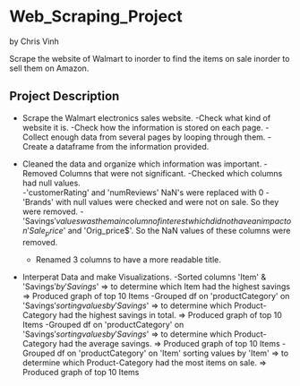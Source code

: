 # Web_Scraping_Project
by Chris Vinh


Scrape the website of Walmart to inorder to find the items on sale inorder to sell them on Amazon.


## Project Description
- Scrape the Walmart electronics sales website. 
	-Check what kind of website it is.
	-Check how the information is stored on each page. 
	-Collect enough data from several pages by looping through them.
	-Create a dataframe from the information provided. 

- Cleaned the data and organize which information was important.
	-Removed Columns that were not significant.
	-Checked which columns had null values.  
	-'customerRating' and 'numReviews' NaN's were replaced with 0
	-'Brands' with null values were checked and were not on sale.  So they were removed.
	-'Savings$' values was the main column of interest which did not have an impact on 'Sale_price$' and 'Orig_price$'.  So the NaN values of these columns were removed.  
	- Renamed 3 columns to have a more readable title.

- Interperat Data and make Visualizations.
	-Sorted columns 'Item' & 'Savings$' by 'Savings$' => to determine which Item had the highest savings => Produced graph of top 10 Items
	-Grouped df on 'productCategory' on 'Savings$' sorting values by 'Savings$' => to determine which Product-Category had the highest savings in total. => Produced graph of top 10 Items
	-Grouped df on 'productCategory' on 'Savings$' sorting values by 'Savings$' => to determine which Product-Category had the average savings. => Produced graph of top 10 Items
	-Grouped df on 'productCategory' on 'Item' sorting values by 'Item' => to determine which Product-Category had the most items on sale. => Produced graph of top 10 Items